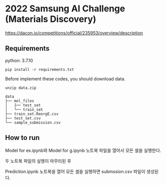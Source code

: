 # 2022 Samsung AI Challenge (Materials Discovery)
<https://dacon.io/competitions/official/235953/overview/description>

## Requirements
python: 3.7.10
```
pip install -r requirements.txt
```
Before implement these codes, you should download data. 
```
unzip data.zip
```
```
data
├── mol_files
│   ├── test_set
│   └── train_set
├── train_set.ReorgE.csv
├── test_set.csv
└── sample_submission.csv
```
## How to run
Model for ex.ipynb와 Model for g.ipynb 노트북 파일을 열어서 모든 셀을 실행한다.

두 노트북 파일의 실행이 마무리된 후

Prediction.ipynb 노트북을 열어 모든 셀을 실행하면 submssion.csv 파일이 생성된다.
